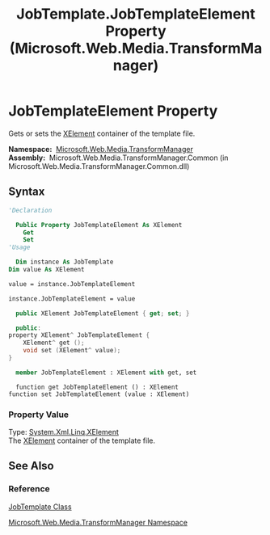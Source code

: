 ﻿---
title: JobTemplate.JobTemplateElement Property (Microsoft.Web.Media.TransformManager)
TOCTitle: JobTemplateElement Property
ms:assetid: P:Microsoft.Web.Media.TransformManager.JobTemplate.JobTemplateElement
ms:mtpsurl: https://msdn.microsoft.com/en-us/library/microsoft.web.media.transformmanager.jobtemplate.jobtemplateelement(v=VS.90)
ms:contentKeyID: 35520568
ms.date: 06/14/2012
mtps_version: v=VS.90
f1_keywords:
- Microsoft.Web.Media.TransformManager.JobTemplate.set_JobTemplateElement
- Microsoft.Web.Media.TransformManager.JobTemplate.JobTemplateElement
- Microsoft.Web.Media.TransformManager.JobTemplate.get_JobTemplateElement
dev_langs:
- csharp
- jscript
- vb
- FSharp
- cpp
api_location:
- Microsoft.Web.Media.TransformManager.Common.dll
api_name:
- Microsoft.Web.Media.TransformManager.JobTemplate.get_JobTemplateElement
- Microsoft.Web.Media.TransformManager.JobTemplate.JobTemplateElement
- Microsoft.Web.Media.TransformManager.JobTemplate.set_JobTemplateElement
api_type:
- Managed
topic_type:
- apiref
- kbSyntax
product_family_name: VS
ROBOTS: INDEX,FOLLOW
---

# JobTemplateElement Property

Gets or sets the [XElement](https://msdn.microsoft.com/library/bb340098) container of the template file.

**Namespace:**  [Microsoft.Web.Media.TransformManager](microsoft-web-media-transformmanager-namespace.md)  
**Assembly:**  Microsoft.Web.Media.TransformManager.Common (in Microsoft.Web.Media.TransformManager.Common.dll)

## Syntax

```vb
'Declaration

  Public Property JobTemplateElement As XElement
    Get
    Set
'Usage

  Dim instance As JobTemplate
Dim value As XElement

value = instance.JobTemplateElement

instance.JobTemplateElement = value
```

```csharp
  public XElement JobTemplateElement { get; set; }
```

```cpp
  public:
property XElement^ JobTemplateElement {
    XElement^ get ();
    void set (XElement^ value);
}
```

``` fsharp
  member JobTemplateElement : XElement with get, set
```

```jscript
  function get JobTemplateElement () : XElement
function set JobTemplateElement (value : XElement)
```

### Property Value

Type: [System.Xml.Linq.XElement](https://msdn.microsoft.com/library/bb340098)  
The [XElement](https://msdn.microsoft.com/library/bb340098) container of the template file.  

## See Also

### Reference

[JobTemplate Class](jobtemplate-class-microsoft-web-media-transformmanager.md)

[Microsoft.Web.Media.TransformManager Namespace](microsoft-web-media-transformmanager-namespace.md)

